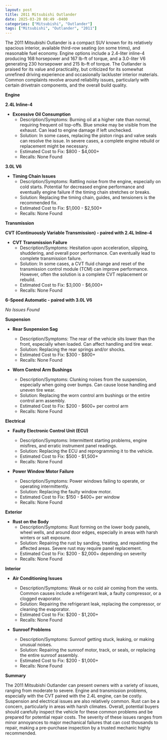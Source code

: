 ```yaml
---
layout: post
title: 2011 Mitsubishi Outlander
date: 2025-03-20 08:49 -0400
categories: ["Mitsubishi", "Outlander"]
tags: ["Mitsubishi", "Outlander", "2011"]
---
```

The 2011 Mitsubishi Outlander is a compact SUV known for its relatively spacious interior, available third-row seating (on some trims), and reasonable fuel economy. Engine options include a 2.4-liter inline-4 producing 168 horsepower and 167 lb-ft of torque, and a 3.0-liter V6 generating 230 horsepower and 215 lb-ft of torque. The Outlander is praised for its value and practicality, but criticized for its somewhat unrefined driving experience and occasionally lackluster interior materials. Common complaints revolve around reliability issues, particularly with certain drivetrain components, and the overall build quality.

**Engine**

**2.4L Inline-4**

*   **Excessive Oil Consumption**
    *   Description/Symptoms: Burning oil at a higher rate than normal, requiring frequent oil top-offs. Blue smoke may be visible from the exhaust. Can lead to engine damage if left unchecked.
    *   Solution: In some cases, replacing the piston rings and valve seals can resolve the issue. In severe cases, a complete engine rebuild or replacement might be necessary.
    *   Estimated Cost to Fix: $800 - $4,000+
    *   Recalls: None Found

**3.0L V6**

* **Timing Chain Issues**
    * Description/Symptoms: Rattling noise from the engine, especially on cold starts. Potential for decreased engine performance and eventually engine failure if the timing chain stretches or breaks.
    * Solution: Replacing the timing chain, guides, and tensioners is the recommended fix.
    * Estimated Cost to Fix: $1,000 - $2,500+
    * Recalls: None Found

**Transmission**

**CVT (Continuously Variable Transmission) - paired with 2.4L Inline-4**

*   **CVT Transmission Failure**
    *   Description/Symptoms: Hesitation upon acceleration, slipping, shuddering, and overall poor performance. Can eventually lead to complete transmission failure.
    *   Solution: In some cases, a CVT fluid change and reset of the transmission control module (TCM) can improve performance. However, often the solution is a complete CVT replacement or rebuild.
    *   Estimated Cost to Fix: $3,000 - $6,000+
    *   Recalls: None Found

**6-Speed Automatic - paired with 3.0L V6**

*No Issues Found*

**Suspension**

*   **Rear Suspension Sag**
    *   Description/Symptoms: The rear of the vehicle sits lower than the front, especially when loaded. Can affect handling and tire wear.
    *   Solution: Replacing the rear springs and/or shocks.
    *   Estimated Cost to Fix: $300 - $800+
    *   Recalls: None Found

*   **Worn Control Arm Bushings**
    *   Description/Symptoms: Clunking noises from the suspension, especially when going over bumps. Can cause loose handling and uneven tire wear.
    *   Solution: Replacing the worn control arm bushings or the entire control arm assembly.
    *   Estimated Cost to Fix: $200 - $600+ per control arm
    *   Recalls: None Found

**Electrical**

*   **Faulty Electronic Control Unit (ECU)**
    *   Description/Symptoms: Intermittent starting problems, engine misfires, and erratic instrument panel readings.
    *   Solution: Replacing the ECU and reprogramming it to the vehicle.
    *   Estimated Cost to Fix: $500 - $1,500+
    *   Recalls: None Found

*   **Power Window Motor Failure**
    *   Description/Symptoms: Power windows failing to operate, or operating intermittently.
    *   Solution: Replacing the faulty window motor.
    *   Estimated Cost to Fix: $150 - $400+ per window
    *   Recalls: None Found

**Exterior**

*   **Rust on the Body**
    *   Description/Symptoms: Rust forming on the lower body panels, wheel wells, and around door edges, especially in areas with harsh winters or salt exposure.
    *   Solution: Repairing the rust by sanding, treating, and repainting the affected areas. Severe rust may require panel replacement.
    *   Estimated Cost to Fix: $200 - $2,000+ depending on severity
    *   Recalls: None Found

**Interior**

*   **Air Conditioning Issues**
    *   Description/Symptoms: Weak or no cold air coming from the vents. Common causes include a refrigerant leak, a faulty compressor, or a clogged evaporator.
    *   Solution: Repairing the refrigerant leak, replacing the compressor, or cleaning the evaporator.
    *   Estimated Cost to Fix: $200 - $1,200+
    *   Recalls: None Found

* **Sunroof Problems**
    * Description/Symptoms: Sunroof getting stuck, leaking, or making unusual noises.
    * Solution: Repairing the sunroof motor, track, or seals, or replacing the entire sunroof assembly.
    * Estimated Cost to Fix: $200 - $1,000+
    * Recalls: None Found

**Summary**

The 2011 Mitsubishi Outlander can present owners with a variety of issues, ranging from moderate to severe. Engine and transmission problems, especially with the CVT paired with the 2.4L engine, can be costly. Suspension and electrical issues are also relatively common. Rust can be a concern, particularly in areas with harsh climates. Overall, potential buyers should carefully inspect the vehicle for these common problems and be prepared for potential repair costs. The severity of these issues ranges from minor annoyances to major mechanical failures that can cost thousands to repair, making a pre-purchase inspection by a trusted mechanic highly recommended.

